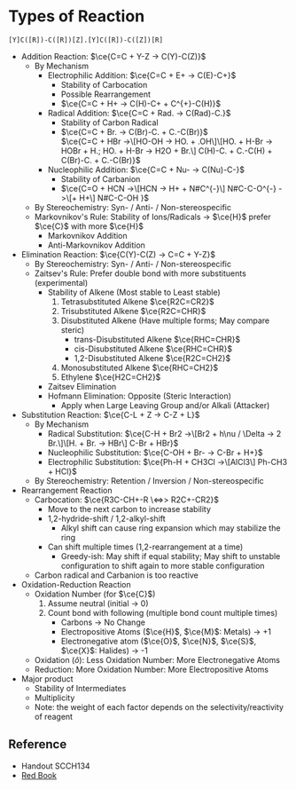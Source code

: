 # Types of Reaction

````smiles
[Y]C([R])-C([R])[Z].[Y]C([R])-C([Z])[R]
````

* Addition Reaction: $\ce{C=C + Y-Z -> C(Y)-C(Z)}$
  * By Mechanism
    * Electrophilic Addition: $\ce{C=C + E+ -> C(E)-C+}$
      * Stability of Carbocation
      * Possible Rearrangement
      * $\ce{C=C + H+ -> C(H)-C+ + C^{+}-C(H)}$
    * Radical Addition: $\ce{C=C + Rad. -> C(Rad)-C.}$
      * Stability of Carbon Radical
      * $\ce{C=C + Br. -> C(Br)-C. + C.-C(Br)}$  
        $\ce{C=C + HBr ->\[HO-OH -> HO. + .OH\]\[HO. + H-Br -> HOBr + H.; HO. + H-Br -> H2O + Br.\] C(H)-C. + C.-C(H) + C(Br)-C. + C.-C(Br)}$
    * Nucleophilic Addition: $\ce{C=C + Nu- -> C(Nu)-C-}$
      * Stability of Carbanion
      * $\ce{C=O + HCN ->\[HCN -> H+ + N#C^{-}\] N#C-C-O^{-} ->\[+ H+\] N#C-C-OH }$
  * By Stereochemistry: Syn- / Anti- / Non-stereospecific
  * Markovnikov's Rule: Stability of Ions/Radicals → $\ce{H}$ prefer $\ce{C}$ with more $\ce{H}$
    * Markovnikov Addition
    * Anti-Markovnikov Addition
* Elimination Reaction: $\ce{C(Y)-C(Z) -> C=C + Y-Z}$
  * By Stereochemistry: Syn- / Anti- / Non-stereospecific
  * Zaitsev's Rule: Prefer double bond with more substituents (experimental)
    * Stability of Alkene (Most stable to Least stable)
      1. Tetrasubstituted Alkene $\ce{R2C=CR2}$
      1. Trisubstituted Alkene $\ce{R2C=CHR}$
      1. Disubstituted Alkene (Have multiple forms; May compare steric)
         * trans-Disubstituted Alkene $\ce{RHC=CHR}$
         * cis-Disubstituted Alkene $\ce{RHC=CHR}$
         * 1,2-Disubstituted Alkene $\ce{R2C=CH2}$
      1. Monosubstituted Alkene $\ce{RHC=CH2}$
      1. Ethylene $\ce{H2C=CH2}$
    * Zaitsev Elimination
    * Hofmann Elimination: Opposite (Steric Interaction)
      * Apply when Large Leaving Group and/or Alkali (Attacker)
* Substitution Reaction: $\ce{C-L + Z -> C-Z + L}$
  * By Mechanism
    * Radical Substitution: $\ce{C-H + Br2 ->\[Br2 + h\nu / \Delta -> 2 Br.\]\[H. + Br. -> HBr\] C-Br + HBr}$
    * Nucleophilic Substitution: $\ce{C-OH + Br- -> C-Br + H+}$
    * Electrophilic Substitution: $\ce{Ph-H + CH3Cl ->\[AlCl3\] Ph-CH3 + HCl}$
  * By Stereochemistry: Retention / Inversion / Non-stereospecific
* Rearrangement Reaction
  * Carbocation: $\ce{R3C-CH+-R \<=>> R2C+-CR2}$
    * Move to the next carbon to increase stability
    * 1,2-hydride-shift / 1,2-alkyl-shift
      * Alkyl shift can cause ring expansion which may stabilize the ring
    * Can shift multiple times (1,2-rearrangement at a time)
      * Greedy-ish: May shift if equal stability; May shift to unstable configuration to shift again to more stable configuration
  * Carbon radical and Carbanion is too reactive
* Oxidation-Reduction Reaction
  * Oxidation Number (for $\ce{C}$)
    1. Assume neutral (initial → 0)
    1. Count bond with following (multiple bond count multiple times)
       * Carbons → No Change
       * Electropositive Atoms ($\ce{H}$, $\ce{M}$: Metals) → +1
       * Electronegative atom ($\ce{O}$, $\ce{N}$, $\ce{S}$, $\ce{X}$: Halides) → -1
  * Oxidation ($\hat{o}$): Less Oxidation Number: More Electronegative Atoms
  * Reduction: More Oxidation Number: More Electropositive Atoms
* Major product
  * Stability of Intermediates
  * Multiplicity
  * Note: the weight of each factor depends on the selectivity/reactivity of reagent

## Reference

* Handout SCCH134
* [Red Book](../../Reference/Organic%20chemistry.md)
